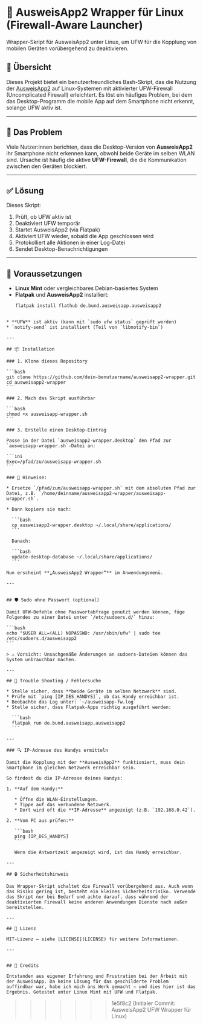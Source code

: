 # 🔐 AusweisApp2 Wrapper für Linux (Firewall-Aware Launcher)

Wrapper-Skript für AusweisApp2 unter Linux, um UFW für die Kopplung von mobilen Geräten vorübergehend zu deaktivieren.

## 🔧 Übersicht

Dieses Projekt bietet ein benutzerfreundliches Bash-Skript, das die Nutzung der [AusweisApp2](https://www.ausweisapp.bund.de/) auf Linux-Systemen mit aktivierter UFW-Firewall (Uncomplicated Firewall) erleichtert. Es löst ein häufiges Problem, bei dem das Desktop-Programm die mobile App auf dem Smartphone nicht erkennt, solange UFW aktiv ist.

---

## 🧩 Das Problem

Viele Nutzer:innen berichten, dass die Desktop-Version von **AusweisApp2** ihr Smartphone nicht erkennen kann, obwohl beide Geräte im selben WLAN sind. Ursache ist häufig die aktive **UFW-Firewall**, die die Kommunikation zwischen den Geräten blockiert.

---

## ✅ Lösung

Dieses Skript:

1. Prüft, ob UFW aktiv ist
2. Deaktiviert UFW temporär
3. Startet AusweisApp2 (via Flatpak)
4. Aktiviert UFW wieder, sobald die App geschlossen wird
5. Protokolliert alle Aktionen in einer Log-Datei
6. Sendet Desktop-Benachrichtigungen

---

## 🔧 Voraussetzungen

- **Linux Mint** oder vergleichbares Debian-basiertes System
- **Flatpak** und **AusweisApp2** installiert:  
  ```bash
  flatpak install flathub de.bund.ausweisapp.ausweisapp2
````

* **UFW** ist aktiv (kann mit `sudo ufw status` geprüft werden)
* `notify-send` ist installiert (Teil von `libnotify-bin`)

---

## 📦 Installation

### 1. Klone dieses Repository

```bash
git clone https://github.com/dein-benutzername/ausweisapp2-wrapper.git
cd ausweisapp2-wrapper
```

### 2. Mach das Skript ausführbar

```bash
chmod +x ausweisapp-wrapper.sh
```

### 3. Erstelle einen Desktop-Eintrag

Passe in der Datei `ausweisapp2-wrapper.desktop` den Pfad zur `ausweisapp-wrapper.sh`-Datei an:

```ini
Exec=/pfad/zu/ausweisapp-wrapper.sh
```

### 🔧 Hinweise:

* Ersetze `/pfad/zum/ausweisapp-wrapper.sh` mit dem absoluten Pfad zur Datei, z.B. `/home/deinname/ausweisapp2-wrapper/ausweisapp-wrapper.sh`.

* Dann kopiere sie nach:

  ```bash
  cp ausweisapp2-wrapper.desktop ~/.local/share/applications/
  ```

  Danach:

  ```bash
  update-desktop-database ~/.local/share/applications/
  ```

Nun erscheint **„AusweisApp2 Wrapper“** im Anwendungsmenü.

---


## 🛡️ Sudo ohne Passwort (optional)

Damit UFW-Befehle ohne Passwortabfrage genutzt werden können, füge Folgendes zu einer Datei unter `/etc/sudoers.d/` hinzu:

```bash
echo "$USER ALL=(ALL) NOPASSWD: /usr/sbin/ufw" | sudo tee /etc/sudoers.d/ausweisapp2
```

> ⚠️ Vorsicht: Unsachgemäße Änderungen an sudoers-Dateien können das System unbrauchbar machen.

---

## 🐞 Trouble Shooting / Fehlersuche

* Stelle sicher, dass **beide Geräte im selben Netzwerk** sind.
* Prüfe mit `ping [IP_DES_HANDYS]`, ob das Handy erreichbar ist.
* Beobachte das Log unter: `~/ausweisapp-fw.log`
* Stelle sicher, dass Flatpak-Apps richtig ausgeführt werden:

  ```bash
  flatpak run de.bund.ausweisapp.ausweisapp2
  ```

---

### 🔍 IP-Adresse des Handys ermitteln

Damit die Kopplung mit der **AusweisApp2** funktioniert, muss dein Smartphone im gleichen Netzwerk erreichbar sein.

So findest du die IP-Adresse deines Handys:

1. **Auf dem Handy:**

   * Öffne die WLAN-Einstellungen.
   * Tippe auf das verbundene Netzwerk.
   * Dort wird oft die **IP-Adresse** angezeigt (z.B. `192.168.0.42`).

2. **Vom PC aus prüfen:**

   ```bash
   ping [IP_DES_HANDYS]
   ```

   Wenn die Antwortzeit angezeigt wird, ist das Handy erreichbar.

---

## 🔒 Sicherheitshinweis

Das Wrapper-Skript schaltet die Firewall vorübergehend aus. Auch wenn das Risiko gering ist, besteht ein kleines Sicherheitsrisiko. Verwende das Skript nur bei Bedarf und achte darauf, dass während der deaktivierten Firewall keine anderen Anwendungen Dienste nach außen bereitstellen.

---

## 📝 Lizenz

MIT-Lizenz – siehe [LICENSE](LICENSE) für weitere Informationen.

---


## 🙌 Credits

Entstanden aus eigener Erfahrung und Frustration bei der Arbeit mit der AusweisApp. Da keine Lösung für das geschilderte Problem auffindbar war, habe ich mich ans Werk gemacht – und dies hier ist das Ergebnis. Getestet unter Linux Mint mit UFW und Flatpak.

````
>>>>>>> 1e5f8c2 (Initialer Commit: AusweisApp2 UFW Wrapper für Linux)
